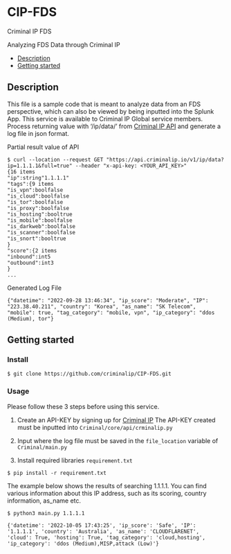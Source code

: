 # CIP-FDS
Criminal IP FDS 

Analyzing FDS Data through Criminal IP

- [Description](#description)
- [Getting started](#getting-started)

## Description
This file is a sample code that is meant to analyze data from an FDS perspective, which can also be viewed by being inputted into the Splunk App. This service is available to Criminal IP Global service members. 
Process returning value with ‘/ip/data/’ from [Criminal IP API](https://www.criminalip.io/ko/developer/api/get-ip-data) and generate a log file in json format. 


Partial result value of API
```
$ curl --location --request GET "https://api.criminalip.io/v1/ip/data?ip=1.1.1.1&full=true" --header "x-api-key: <YOUR_API_KEY>"
{16 items
"ip":string"1.1.1.1"
"tags":{9 items
"is_vpn":boolfalse
"is_cloud":boolfalse
"is_tor":boolfalse
"is_proxy":boolfalse
"is_hosting":booltrue
"is_mobile":boolfalse
"is_darkweb":boolfalse
"is_scanner":boolfalse
"is_snort":booltrue
}
"score":{2 items
"inbound":int5
"outbound":int3
}
...

```

Generated Log File
```
{"datetime": "2022-09-28 13:46:34", "ip_score": "Moderate", "IP": "223.38.40.211", "country": "Korea", "as_name": "SK Telecom", "mobile": true, "tag_category": "mobile, vpn", "ip_category": "ddos (Medium), tor"}
```

## Getting started 

### Install
```
$ git clone https://github.com/criminalip/CIP-FDS.git
```

### Usage
Please follow these 3 steps before using this service.

1. Create an API-KEY by signing up for [Criminal IP](https://www.criminalip.io/ko) The API-KEY created must be inputted into `Criminal/core/api/crminalip.py`

2. Input where the log file must be saved in the `file_location` variable of `Criminal/main.py`

3. Install required libraries `requirement.txt`

```
$ pip install -r requirement.txt
```

The example below shows the results of searching 1.1.1.1. You can find various information about this IP address, such as its scoring, country information, as_name etc. 
```
$ python3 main.py 1.1.1.1

{'datetime': '2022-10-05 17:43:25', 'ip_score': 'Safe', 'IP': '1.1.1.1', 'country': 'Australia', 'as_name': 'CLOUDFLARENET', 'cloud': True, 'hosting': True, 'tag_category': 'cloud,hosting', 'ip_category': 'ddos (Medium),MISP,attack (Low)'}
```
